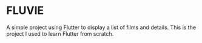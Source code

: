 # FLUVIE

A simple project using Flutter to display a list of films and details. This is the project I used to learn Flutter from scratch.
